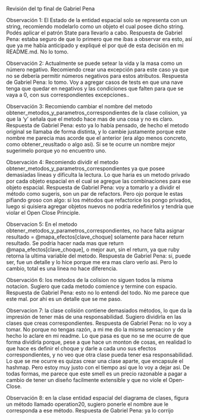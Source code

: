 Revisión del tp final de Gabriel Pena

Observación 1: El Estado de la entidad espacial solo se representa con un string, recomiendo modelarlo como un objeto el cual posee dicho string. Podés aplicar el patrón State para llevarlo a cabo.
Respuesta de Gabriel Pena: estaba seguro de que lo primero que me ibas a observar era esto, así que ya me había anticipado y expliqué el por qué de esta decisión en mi README.md. No lo tomo.

Observación 2: Actualmente se puede setear la vida y la masa como un número negativo. Recomiendo crear una excepción para este caso ya que no se debería permitir números negativos para estos atributos.
Respuesta de Gabriel Pena: lo tomo. Voy a agregar casos de tests en que una nave tenga que quedar en negativos y las condiciones que falten para que se vaya a 0, con sus correspondientes excepciones..

Observación 3: Recomiendo cambiar el nombre del metodo obtener_metodos_y_parametros_correspondientes de la clase colision, ya que la ‘y’ señala que el metodo hace mas de una cosa y no es claro. 
Respuesta de Gabriel Pena: esto ya lo había pensado, de hecho el metodo original se llamaba de forma distinta, y lo cambie justamente porque este nombre me parecia mas acorde que el anterior (era algo menos concreto, como obtener_reusltado o algo asi). Si se te ocurre un nombre mejor sugerimelo porque yo no encuentro uno.

Observación 4: Recomiendo dividir el metodo obtener_metodos_y_parametros_correspondientes ya que posee demasiadas lineas y dificulta la lectura. Lo que haria es un metodo privado por cada objeto espacial en el cual se agregue las combinaciones para ese objeto espacial.
Respuesta de Gabriel Pena: voy a tomarlo y a dividir el método como sugeris, son un par de refactors. Pero ojo porque le estas pifiando groso con algo: si los métodos que refactorice los pongo privados, luego si quisiera agregar objetos nuevos no podria redefinirlos y tendría que violar el Open Close Principle. 

Observacion 5: En el metodo obtener_metodos_y_parametros_correspondientes, no hace falta asignar resultado = @mapa_efectos[clave_choque] solamente para hacer return resultado. Se podria hacer nada mas que return @mapa_efectos[clave_choque], o mejor aun, sin el return, ya que ruby retorna la ultima variable del metodo.
Respuesta de Gabriel Pena: si, puede ser, fue un detalle y lo hice porque me era mas claro verlo asi. Pero lo cambio, total es una linea no hace diferencia.

Observación 6: los metodos de la colision no siguen todos la misma notacion. Sugiero que cada metodo comience y termine con espacio.
Respuesta de Gabriel Pena: esto no lo entendi del todo. No me parece que este mal. por ahi es un detalle que se me paso.

Observacion 7: la clase colisión contiene demasiados métodos, lo que da la impresión de tener más de una responsabilidad. Sugiero dividirla en las clases que creas correspondientes.
Respuesta de Gabriel Pena: no lo voy a tomar. No porque no tengas razón, a mi me dio la misma sensacion y de hecho lo aclare en mi readme. Lo que pasa es que no se me ocurre de que forma dividirla porque, pese a que hace un monton de cosas, en realidad lo que hace es definir el choque y darle a cada uno sus efectos correspondientes, y no veo que otra clase pueda tener esa responsabilidad. Lo que se me ocurre es quizas crear una clase aparte, que encapsule el hashmap. Pero estoy muy justo con el tiempo asi que lo voy a dejar asi. De todas formas, me parece que este smell es un precio razonable a pagar a cambio de tener un diseño facilmente extensible y que no viole el Open-Close.

Observación 8: en la clase entidad espacial del diagrama de clases, figura un método llamado operation20, sugiero ponerle el nombre aue le corresponda a ese método.
Respuesta de Gabriel Pena: ya lo corrijo